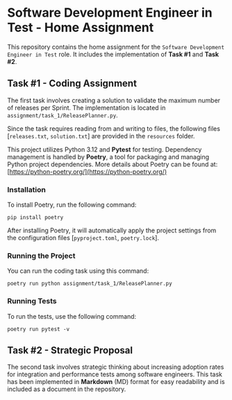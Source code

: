 # Software Development Engineer in Test - Home Assignment

This repository contains the home assignment for the `Software Development Engineer in Test` role. It includes the implementation of **Task #1** and **Task #2**.

## Task #1 - Coding Assignment

The first task involves creating a solution to validate the maximum number of releases per Sprint. The implementation is located in `assignment/task_1/ReleasePlanner.py`.

Since the task requires reading from and writing to files, the following files [`releases.txt`, `solution.txt`] are provided in the `resources` folder.

This project utilizes Python 3.12 and **Pytest** for testing. Dependency management is handled by **Poetry**, a tool for packaging and managing Python project dependencies. More details about Poetry can be found at: [https://python-poetry.org/](https://python-poetry.org/)

### Installation

To install Poetry, run the following command:

`pip install poetry`

After installing Poetry, it will automatically apply the project settings from the configuration files [`pyproject.toml`, `poetry.lock`].

### Running the Project

You can run the coding task using this command:

`poetry run python assignment/task_1/ReleasePlanner.py`

### Running Tests

To run the tests, use the following command:

`poetry run pytest -v`

## Task #2 - Strategic Proposal

The second task involves strategic thinking about increasing adoption rates for integration and performance tests among software engineers. This task has been implemented in **Markdown** (MD) format for easy readability and is included as a document in the repository.
